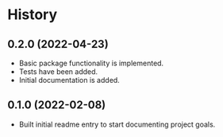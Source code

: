 # History


## 0.2.0 (2022-04-23)

  * Basic package functionality is implemented.
  * Tests have been added.
  * Initial documentation is added.

## 0.1.0 (2022-02-08)

* Built initial readme entry to start documenting project goals.
